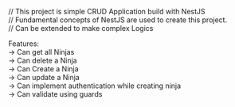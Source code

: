 // This project is simple CRUD Application build with NestJS<br>
// Fundamental concepts of NestJS are used to create this project. <br>
// Can be extended to make complex Logics<br>

Features: <br>
-> Can get all Ninjas <br>
-> Can delete a Ninja <br>
-> Can Create a Ninja <br>
-> Can update a Ninja <br>
-> Can implement authentication while creating ninja <br>
-> Can validate using guards <br>
